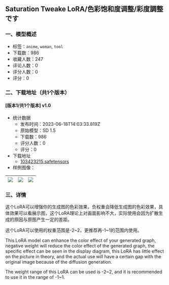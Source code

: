 ## Saturation Tweake LoRA/色彩饱和度调整/彩度調整です
### 一、模型概述

- 标签：`anime`, `woman`, `tool`
- 下载数：986
- 收藏人数：247
- 评论人数：0
- 评分人数：0
- 评分：0

### 二、下载地址（共1个版本）

#### [版本1/共1个版本] v1.0

- 统计数据
  - 发布时间：2023-06-18T14:03:33.819Z
  - 原始模型：SD 1.5
  - 下载数：986
  - 评分人数：0
  - 评分：0
- 下载地址
  - [103423215.safetensors](https://civitai.com/api/download/models/98763)
- 样例图像：

| <img src="https://image.civitai.com/xG1nkqKTMzGDvpLrqFT7WA/bbe4fb01-f2a9-472d-9b58-b3e90a3d47cc/width=450/1193969.jpeg" /> | <img src="https://image.civitai.com/xG1nkqKTMzGDvpLrqFT7WA/a6708954-bfa7-4de4-b0b8-b24b0fbf7f50/width=450/1193972.jpeg" /> | <img src="https://image.civitai.com/xG1nkqKTMzGDvpLrqFT7WA/fa38d36e-5fc0-44c4-ab21-209110334dba/width=450/1193976.jpeg" /> |
| ---- | ---- | ---- |


### 三、详情
<p>这个LoRA可以增强你的生成图的色彩效果，负权重会降低生成图的色彩效果，具体效果可以看展示图，这个LoRA理论上对画面影响不大，实际使用会因为扩散生成的原因与原图产生一定的差距。</p><p>这个LoRA可以使用的权重范围是-2~2，更推荐再-1~1的范围内使用。</p><p>This LoRA model can enhance the color effect of your generated graph, negative weight will reduce the color effect of the generated graph, the specific effect can be seen in the display diagram, this LoRA has little effect on the picture in theory, and the actual use will have a certain gap with the original image because of the diffusion generation.</p><p>The weight range of this LoRA can be used is -2~2, and it is recommended to use it in the range of -1~1.</p>